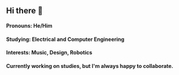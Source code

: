 ## Hi there 👋

#### Pronouns: He/Him
#### Studying: Electrical and Computer Engineering
#### Interests: Music, Design, Robotics

#### Currently working on studies, but I'm always happy to collaborate.
